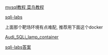 [mysql教程 菜鸟教程](https://www.runoob.com/mysql/mysql-tutorial.html)

[sqli-labs](https://github.com/Audi-1/sqli-labs)

上面那个靶场环境有点难配, 推荐用下面这个docker

[Audi_SQLi_lamp_container](https://github.com/tuxotron/Audi_SQLi_lamp_container)

[sqli-labs答案](https://www.cnblogs.com/lcamry/default.html?page=6)
